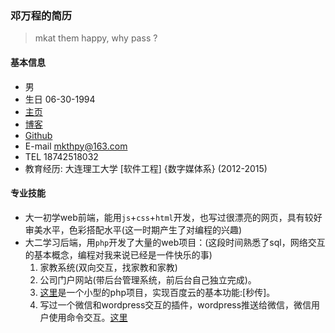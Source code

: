 ### 邓万程的简历
> mkat them happy, why pass ?

#### 基本信息
* 男
* 生日 06-30-1994
* [主页](http://whps.github.io/)
* [博客](https://github.com/whps/whps.github.io/issues)
* [Github](https://github.com/whps)
* E-mail mkthpy@163.com
* TEL 18742518032
* 教育经历: 大连理工大学 [软件工程] {数字媒体系} (2012-2015)

#### 专业技能
* 大一初学web前端，能用`js`+`css`+`html`开发，也写过很漂亮的网页，具有较好审美水平，色彩搭配水平(这一时期产生了对编程的兴趣)
* 大二学习后端，用`php`开发了大量的web项目：(这段时间熟悉了sql，网络交互的基本概念，编程对我来说已经是一件快乐的事)
  1. 家教系统(双向交互，找家教和家教)
  2. 公司门户网站(带后台管理系统，前后台自己独立完成)。
  3. [这里](https://github.com/whps/whps.github.io/tree/master/stuff/tiny-item/fshare)是一个小型的php项目，实现百度云的基本功能:[秒传]。
  4. 写过一个微信和wordpress交互的插件，wordpress推送给微信，微信用户使用命令交互。[这里]()

